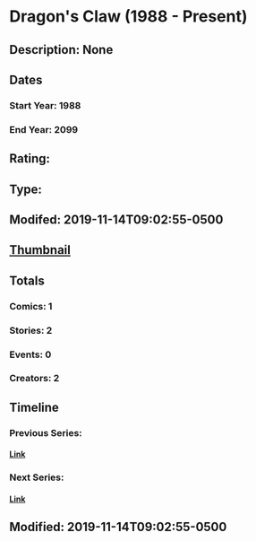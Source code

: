 # Dragon's Claw (1988 - Present)
## Description: None
## Dates
### Start Year: 1988
### End Year: 2099
## Rating: 
## Type: 
## Modifed: 2019-11-14T09:02:55-0500
## [Thumbnail](http://i.annihil.us/u/prod/marvel/i/mg/b/40/image_not_available.jpg)
## Totals
### Comics: 1
### Stories: 2
### Events: 0
### Creators: 2
## Timeline
### Previous Series: 
#### [Link]()
### Next Series: 
#### [Link]()
## Modified: 2019-11-14T09:02:55-0500